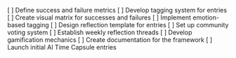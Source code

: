 [ ] Define success and failure metrics
[ ] Develop tagging system for entries
[ ] Create visual matrix for successes and failures
[ ] Implement emotion-based tagging
[ ] Design reflection template for entries
[ ] Set up community voting system
[ ] Establish weekly reflection threads
[ ] Develop gamification mechanics
[ ] Create documentation for the framework
[ ] Launch initial AI Time Capsule entries